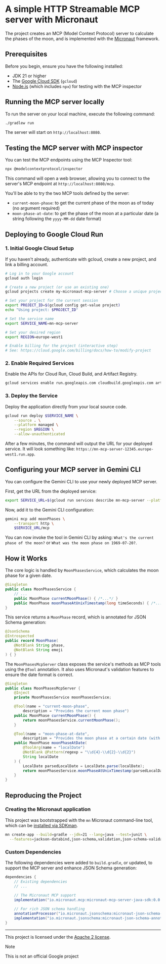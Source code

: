 # A simple HTTP Streamable MCP server with Micronaut

The project creates an MCP (Model Context Protocol) server to calculate the phases of the moon,
and is implemented with the [Micronaut](https://micronaut.io) framework.

## Prerequisites

Before you begin, ensure you have the following installed:
*   JDK 21 or higher
*   The [Google Cloud SDK](https://cloud.google.com/sdk/install) (`gcloud`)
*   [Node.js](https://nodejs.org/en/download/) (which includes `npx`) for testing with the MCP inspector

## Running the MCP server locally

To run the server on your local machine, execute the following command:

```bash
./gradlew run
```
The server will start on `http://localhost:8080`.

## Testing the MCP server with MCP inspector

You can test the MCP endpoints using the MCP Inspector tool:

```bash
npx @modelcontextprotocol/inspector
```

This command will open a web browser, allowing you to connect to the server's MCP endpoint at `http://localhost:8080/mcp`.

You'll be able to try the two MCP tools defined by the server:
* `current-moon-phase`: to get the current phase of the moon as of today (no argument required)
* `moon-phase-at-date`: to get the phase of the moon at a particular date (a string following the `yyyy-MM-dd` date format)


## Deploying to Google Cloud Run

### 1. Initial Google Cloud Setup

If you haven't already, authenticate with gcloud, create a new project, and link a billing account.

```bash
# Log in to your Google account
gcloud auth login

# Create a new project (or use an existing one)
gcloud projects create my-micronaut-mcp-server # Choose a unique project ID

# Set your project for the current session
export PROJECT_ID=$(gcloud config get-value project)
echo "Using project: $PROJECT_ID"

# Set the service name
export SERVICE_NAME=mn-mcp-server

# Set your desired region
export REGION=europe-west1

# Enable billing for the project (interactive step)
# See: https://cloud.google.com/billing/docs/how-to/modify-project
```

### 2. Enable Required Services

Enable the APIs for Cloud Run, Cloud Build, and Artifact Registry.

```bash
gcloud services enable run.googleapis.com cloudbuild.googleapis.com artifactregistry.googleapis.com
```

### 3. Deploy the Service

Deploy the application directly from your local source code.

```bash
gcloud run deploy $SERVICE_NAME \
    --source . \
    --platform managed \
    --region $REGION \
    --allow-unauthenticated
```

After a few minutes, the command will output the URL for your deployed service. It will look something like: `https://mn-mcp-server-12345.europe-west1.run.app`.

## Configuring your MCP server in Gemini CLI

You can configure the Gemini CLI to use your newly deployed MCP server.

First, get the URL from the deployed service:
```bash
export SERVICE_URL=$(gcloud run services describe mn-mcp-server --platform managed --region $REGION --format 'value(status.url)')
```

Now, add it to the Gemini CLI configuration:
```bash
gemini mcp add moonPhases \
    --transport http \
    $SERVICE_URL/mcp
```

You can now invoke the tool in Gemini CLI by asking: `What's the current phase of the moon?` or `What was the moon phase on 1969-07-20?`.

## How it Works

The core logic is handled by `MoonPhasesService`, which calculates the moon phase for a given date.

```java
@Singleton
public class MoonPhasesService {
    // ...
    public MoonPhase currentMoonPhase() { /*...*/ }
    public MoonPhase moonPhaseAtUnixTimestamp(long timeSeconds) { /*...*/ }
}
```

This service returns a `MoonPhase` record, which is annotated for JSON Schema generation:

```java
@JsonSchema
@Introspected
public record MoonPhase(
    @NotBlank String phase,
    @NotBlank String emoji
) { }
```

The `MoonPhasesMcpServer` class exposes the service's methods as MCP tools using the `@Tool` annotation. It also uses Micronaut's validation features to ensure the date format is correct.

```java
@Singleton
public class MoonPhasesMcpServer {
    @Inject
    private MoonPhasesService moonPhasesService;

    @Tool(name = "current-moon-phase",
        description = "Provides the current moon phase")
    public MoonPhase currentMoonPhase() {
        return moonPhasesService.currentMoonPhase();
    }

    @Tool(name = "moon-phase-at-date",
        description = "Provides the moon phase at a certain date (with a format of yyyy-MM-dd)")
    public MoonPhase moonPhaseAtDate(
        @ToolArg(name = "localDate")
        @NotBlank @Pattern(regexp = "\\d{4}-\\d{2}-\\d{2}")
        String localDate
    ) {
        LocalDate parsedLocalDate = LocalDate.parse(localDate);
        return moonPhasesService.moonPhaseAtUnixTimestamp(parsedLocalDate.toEpochDay() * 86400);
    }
}
```

## Reproducing the Project

### Creating the Micronaut application

This project was bootstrapped with the `mn` Micronaut command-line tool, which can be [installed via SDKman](https://sdkman.io/sdks/micronaut/).

```bash
mn create-app --build=gradle --jdk=21 --lang=java --test=junit \
  --features=jackson-databind,json-schema,validation,json-schema-validation mn.mcp.server.mn-mcp-server
```

### Custom Dependencies

The following dependencies were added to `build.gradle`, or updated, to support the MCP server and enhance JSON Schema generation:

```groovy
dependencies {
    // Existing dependencies
    // ...
    
    // The Micronaut MCP support
    implementation("io.micronaut.mcp:micronaut-mcp-server-java-sdk:0.0.3")

    // For rich JSON schema handling
    annotationProcessor("io.micronaut.jsonschema:micronaut-json-schema-processor:1.7.0")
    implementation("io.micronaut.jsonschema:micronaut-json-schema-annotations:1.7.0")
}
```

---

This project is licensed under the [Apache 2 license](LICENSE).

> [!NOTE]
> This is not an official Google project